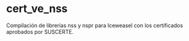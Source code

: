 cert_ve_nss
===========

Compilación de librerías nss y nspr para Iceweasel con los certificados aprobados por SUSCERTE.
